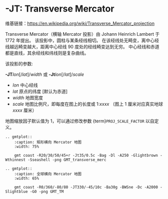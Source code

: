 # -JT: Transverse Mercator

维基链接：<https://en.wikipedia.org/wiki/Transverse_Mercator_projection>

Transverse Mercator（横轴 Mercator 投影）由 Johann Heinrich Lambert 于 1772 年提出。
该投影中，圆柱与某条经线相切。
在该经线处无畸变，离中心经线越远畸变越大，距离中心经线 90 度处的经线畸变达到无穷。
中心经线和赤道都是直线，其余经线和纬线则是复杂曲线。

该投影的参数:

**-JT***lon*\[/*lat*\]/*width*
或
**-Jt***lon*\[/*lat*\]/*scale*

- *lon* 中心经线
- *lat* 原点的纬度 \[默认为赤道\]
- *width* 地图宽度
- *scale* 地图比例尺，即每度在图上的长度或 1:*xxxx* （图上 1 厘米对应真实地球 *xxxx* 厘米）

地图缩放因子默认值为 1，可以通过修改参数 {term}`PROJ_SCALE_FACTOR` 以自定义。

```{eval-rst}
.. gmtplot::
    :caption: 矩形横向 Mercator 地图
    :width: 75%

    gmt coast -R20/30/50/45+r -Jt35/0.5c -Bag -Dl -A250 -Glightbrown -Wthinnest -Sseashell -png GMT_transverse_merc
```

```{eval-rst}
.. gmtplot::
    :caption: 全球横向 Mercator 地图
    :width: 65%

    gmt coast -R0/360/-80/80 -JT330/-45/10c -Ba30g -BWSne -Dc -A2000 -Slightblue -G0 -png GMT_TM
```
